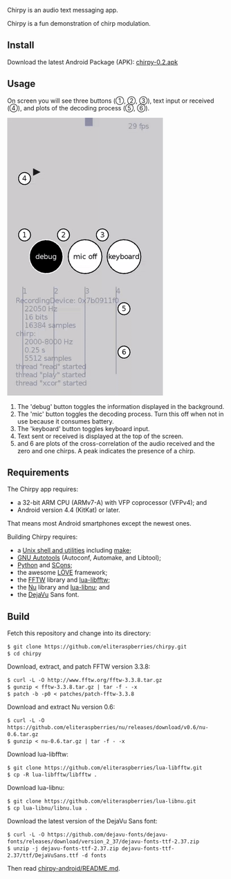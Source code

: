 Chirpy is an audio text messaging app.

Chirpy is a fun demonstration of chirp modulation.


## Install

Download the latest Android Package (APK):
[chirpy-0.2.apk](https://github.com/eliteraspberries/chirpy/releases/tag/v0.2)


## Usage

On screen you will see three buttons (①, ②, ③), text input or received (④),
and plots of the decoding process (⑤, ⑥).

![Example usage](chirpy.gif)

 1. The 'debug' button toggles the information displayed in the background.
 2. The 'mic' button toggles the decoding process.
    Turn this off when not in use because it consumes battery.
 3. The 'keyboard' button toggles keyboard input.
 4. Text sent or received is displayed at the top of the screen.
 5. and 6 are plots of the cross-correlation of the audio received and
    the zero and one chirps.
    A peak indicates the presence of a chirp.


## Requirements

The Chirpy app requires:

  - a 32-bit ARM CPU (ARMv7-A) with VFP coprocessor (VFPv4); and
  - Android version 4.4 (KitKat) or later.

That means most Android smartphones except the newest ones.

Building Chirpy requires:

  - a [Unix shell and utilities][unix] including [make][];
  - [GNU Autotools][autotools] (Autoconf, Automake, and Libtool);
  - [Python][] and [SCons][];
  - the awesome [LÖVE][] framework;
  - the [FFTW][] library and [lua-libfftw][];
  - the [Nu][] library and [lua-libnu][]; and
  - the [DejaVu][] Sans font.


## Build

Fetch this repository and change into its directory:

    $ git clone https://github.com/eliteraspberries/chirpy.git
    $ cd chirpy

Download, extract, and patch FFTW version 3.3.8:

    $ curl -L -O http://www.fftw.org/fftw-3.3.8.tar.gz
    $ gunzip < fftw-3.3.8.tar.gz | tar -f - -x
    $ patch -b -p0 < patches/patch-fftw-3.3.8

Download and extract Nu version 0.6:

    $ curl -L -O https://github.com/eliteraspberries/nu/releases/download/v0.6/nu-0.6.tar.gz
    $ gunzip < nu-0.6.tar.gz | tar -f - -x

Download lua-libfftw:

    $ git clone https://github.com/eliteraspberries/lua-libfftw.git
    $ cp -R lua-libfftw/libfftw .

Download lua-libnu:

    $ git clone https://github.com/eliteraspberries/lua-libnu.git
    $ cp lua-libnu/libnu.lua .

Download the latest version of the DejaVu Sans font:

    $ curl -L -O https://github.com/dejavu-fonts/dejavu-fonts/releases/download/version_2_37/dejavu-fonts-ttf-2.37.zip
    $ unzip -j dejavu-fonts-ttf-2.37.zip dejavu-fonts-ttf-2.37/ttf/DejaVuSans.ttf -d fonts

Then read [chirpy-android/README.md](chirpy-android/README.md).


[DejaVu]: <https://dejavu-fonts.github.io/>
[FFTW]: <http://www.fftw.org/>
[LÖVE]: <https://love2d.org/>
[Nu]: <https://github.com/eliteraspberries/nu>
[Python]: <https://www.python.org/>
[SCons]: <https://scons.org/>
[autotools]: <https://www.gnu.org/software/automake/>
[lua-libfftw]: <https://github.com/eliteraspberries/lua-libfftw>
[lua-libnu]: <https://github.com/eliteraspberries/lua-libnu>
[make]: <http://pubs.opengroup.org/onlinepubs/9699919799/utilities/make.html>
[unix]: <http://pubs.opengroup.org/onlinepubs/9699919799/utilities/contents.html>
